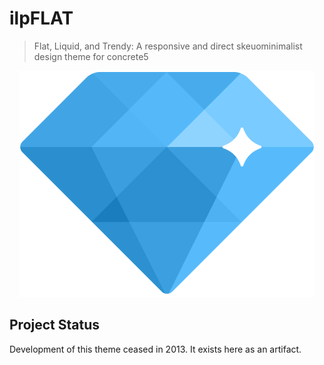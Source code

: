 # ilpFLAT
>    Flat, Liquid, and Trendy:
>    A responsive and direct skeuominimalist design theme for concrete5
<div>
  <p align="center">
    <a href="theme_ilpFLAT/images/demo/logo-mask-2x.png">
      <img src="theme_ilpFLAT/images/demo/logo-mask-2x.png" alt="">
    </a>
  </p>
</div>

## Project Status
Development of this theme ceased in 2013. It exists here as an artifact.
